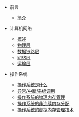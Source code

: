 - 前言
    - [简介](zh-cn/README.md)
    
- 计算机网络
    - [概述](zh-cn/ComputerNetwork/chapter1.md)
    - [物理层](zh-cn/ComputerNetwork/chapter2.md)
    - [数据链路层](zh-cn/ComputerNetwork/chapter3.md)
    - [网络层](zh-cn/ComputerNetwork/chapter4.md)
    - [运输层](zh-cn/ComputerNetwork/chapter5.md)

- 操作系统
    - [操作系统是什么](zh-cn/OS/OS_c1.md)
    - [异常/中断/系统调用](zh-cn/OS/OS_c2.md)
    - [操作系统的物理内存管理](zh-cn/OS/OS_c3.md)
    - [操作系统的非连续内存分配](zh-cn/OS/OS_c4.md)
    - [操作系统的虚拟内存管理技术](zh-cn/OS/OS_c5.md)

